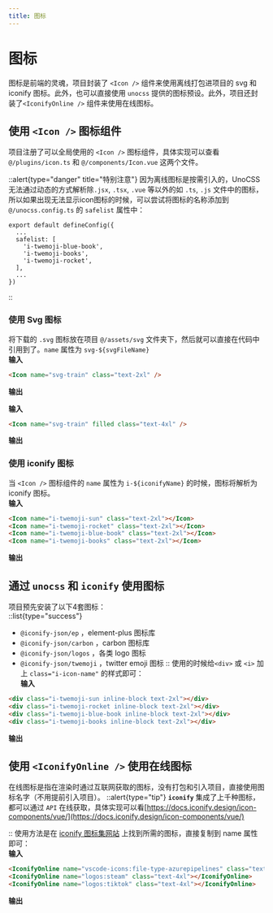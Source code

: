 ```yaml
---
title: 图标
---
```


# 图标

图标是前端的灵魂，项目封装了 `<Icon />` 组件来使用离线打包进项目的 svg 和 iconify 图标。此外，也可以直接使用 `unocss` 提供的图标预设。此外，项目还封装了`<IconifyOnline />` 组件来使用在线图标。

## 使用 `<Icon />` 图标组件
项目注册了可以全局使用的 `<Icon />` 图标组件，具体实现可以查看 `@/plugins/icon.ts` 和 `@/components/Icon.vue` 这两个文件。

::alert{type="danger" title="特别注意"}
因为离线图标是按需引入的，UnoCSS无法通过动态的方式解析除`.jsx`, `.tsx`, `.vue` 等以外的如 `.ts`, `.js` 文件中的图标，所以如果出现无法显示icon图标的时候，可以尝试将图标的名称添加到 `@/unocss.config.ts` 的 `safelist` 属性中：
```ts{}[@/unocss.config.ts]
export default defineConfig({
  ...
  safelist: [
    'i-twemoji-blue-book',
    'i-twemoji-books',
    'i-twemoji-rocket',
  ],
  ...
})
```
::

### 使用 Svg 图标
将下载的 `.svg` 图标放在项目 `@/assets/svg` 文件夹下，然后就可以直接在代码中引用到了。`name` 属性为 `svg-${svgFileName}`  
**输入**  
```html
<Icon name="svg-train" class="text-2xl" />
```
**输出**  
<Icon name="svg-train" class="text-2xl" />  
  
**输入**  
```html
<Icon name="svg-train" filled class="text-4xl" />
```
**输出**  
<Icon name="svg-train" filled class="text-4xl" />  
  
### 使用 iconify 图标
当 `<Icon />` 图标组件的 `name` 属性为 `i-${iconifyName}` 的时候，图标将解析为 iconify 图标。  
**输入**  
```html
<Icon name="i-twemoji-sun" class="text-2xl"></Icon>
<Icon name="i-twemoji-rocket" class="text-2xl"></Icon>
<Icon name="i-twemoji-blue-book" class="text-2xl"></Icon>
<Icon name="i-twemoji-books" class="text-2xl"></Icon>
```
**输出**  
<Icon name="i-twemoji-sun" class="text-2xl"></Icon>
<Icon name="i-twemoji-rocket" class="text-2xl"></Icon>
<Icon name="i-twemoji-blue-book" class="text-2xl"></Icon>
<Icon name="i-twemoji-books" class="text-2xl"></Icon>

## 通过 `unocss` 和 `iconify` 使用图标
项目预先安装了以下4套图标：  
::list{type="success"}
- `@iconify-json/ep` ，element-plus 图标库
- `@iconify-json/carbon` ，carbon 图标库
- `@iconify-json/logos` ，各类 logo 图标
- `@iconify-json/twemoji` ，twitter emoji 图标
::
使用的时候给`<div>` 或 `<i>` 加上 `class="i-icon-name"` 的样式即可：  
**输入**  
```html
<div class="i-twemoji-sun inline-block text-2xl"></div>
<div class="i-twemoji-rocket inline-block text-2xl"></div>
<div class="i-twemoji-blue-book inline-block text-2xl"></div>
<div class="i-twemoji-books inline-block text-2xl"></div>
```
**输出**  
<div class="i-twemoji-sun inline-block text-2xl"></div>
<div class="i-twemoji-rocket inline-block text-2xl"></div>
<div class="i-twemoji-blue-book inline-block text-2xl"></div>
<div class="i-twemoji-books inline-block text-2xl"></div>

## 使用 `<IconifyOnline />` 使用在线图标

在线图标是指在渲染时通过互联网获取的图标，没有打包和引入项目，直接使用图标名字（不用提前引入项目）。
::alert{type="tip"}
**`iconify`** 集成了上千种图标，都可以通过 `API` 在线获取，具体实现可以看[https://docs.iconify.design/icon-components/vue/](https://docs.iconify.design/icon-components/vue/)  

::
使用方法是在 [iconify 图标集网站](https://icones.js.org/) 上找到所需的图标，直接复制到 name 属性即可：  
**输入**  
```html
<IconifyOnline name="vscode-icons:file-type-azurepipelines" class="text-4xl"></IconifyOnline>
<IconifyOnline name="logos:steam" class="text-4xl"></IconifyOnline>
<IconifyOnline name="logos:tiktok" class="text-4xl"></IconifyOnline>
```
**输出**  
<IconifyOnline name="vscode-icons:file-type-azurepipelines" class="text-4xl"></IconifyOnline>
<IconifyOnline name="logos:steam" class="text-4xl"></IconifyOnline>
<IconifyOnline name="logos:tiktok" class="text-4xl"></IconifyOnline>
